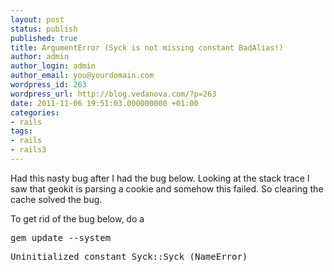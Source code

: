 ```yaml
---
layout: post
status: publish
published: true
title: ArgumentError (Syck is not missing constant BadAlias!)
author: admin
author_login: admin
author_email: you@yourdomain.com
wordpress_id: 263
wordpress_url: http://blog.vedanova.com/?p=263
date: 2011-11-06 19:51:03.000000000 +01:00
categories:
- rails
tags:
- rails
- rails3
---
```

Had this nasty bug after I had the bug below. Looking at the stack trace I saw that geokit is parsing a cookie and somehow this failed. So clearing the cache solved the bug.

To get rid of the bug below, do a 
<pre>
gem update --system
</pre>
<pre>
Uninitialized constant Syck::Syck (NameError)
</pre>
